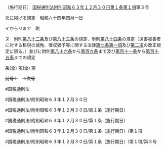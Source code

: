 （施行期日）
[国税通則法附則昭和６３年１２月３０日第１条第１項](国税通則法＿＿＿＿附則昭和６３年１２月３０日第１条第１項)第３号

次に掲げる規定　昭和六十四年四月一日

イからリまで　略

ヌ　附則[第八十二条](国税通則法＿＿＿＿附則昭和６３年１２月３０日第８２条第１項)及び[第八十三条](国税通則法＿＿＿＿附則昭和６３年１２月３０日第８３条第１項)の規定、附則[第八十四条](国税通則法＿＿＿＿附則昭和６３年１２月３０日第８４条第１項)の規定（災害被害者に対する租税の減免、徴収猶予等に関する法律[第七条第一項](国税通則法＿＿＿＿附則昭和６３年１２月３０日第７条第１項)及び[第二項](国税通則法＿＿＿＿附則昭和６３年１２月３０日第１条第２項)の改正規定に限る。）並びに附則[第八十六条](国税通則法＿＿＿＿附則昭和６３年１２月３０日第８６条第１項)から[第百九条](国税通則法＿＿＿＿附則昭和６３年１２月３０日第１０９条第１項)まで及び[第百十一条](国税通則法＿＿＿＿附則昭和６３年１２月３０日第１１１条第１項)から[第百十五条](国税通則法＿＿＿＿附則昭和６３年１２月３０日第１１５条第１項)までの規定

[条(全)](国税通則法＿＿＿＿附則昭和６３年１２月３０日第１条_.md)    [項(全)](国税通則法＿＿＿＿附則昭和６３年１２月３０日第１条第１項_.md)    [項](国税通則法＿＿＿＿附則昭和６３年１２月３０日第１条第１項.md)

~~前号←~~　~~→次号~~

#国税通則法

#国税通則法/附則昭和６３年１２月３０日

#国税通則法/附則昭和６３年１２月３０日/第１条（施行期日）

#国税通則法/附則昭和６３年１２月３０日/第１条（施行期日）

#国税通則法/附則昭和６３年１２月３０日/第１条（施行期日）/第１項

#国税通則法/附則昭和６３年１２月３０日/第１条（施行期日）/第１項/第３号

